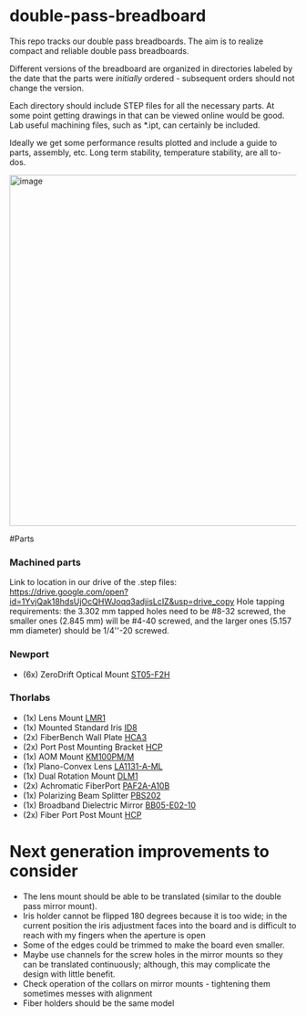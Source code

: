 # double-pass-breadboard

This repo tracks our double pass breadboards.  The aim is to realize compact and reliable double pass breadboards.

Different versions of the breadboard are organized in directories labeled by the date that the parts were *initially* ordered - subsequent orders should not change the version.

Each directory should include STEP files for all the necessary parts.  At some point getting drawings in that can be viewed online would be good. Lab useful machining files, such as *.ipt, can certainly be included.

Ideally we get some performance results plotted and include a guide to parts, assembly, etc.  Long term stability, temperature stability, are all to-dos.

<img width="615" alt="image" src="https://user-images.githubusercontent.com/63123871/226499476-59a38530-5524-4b56-b8db-555a3d6837f9.png">

#Parts
### Machined parts
Link to location in our drive of the .step files:
https://drive.google.com/open?id=1YvjQak18hdsUjOcQHWJoqq3adjisLcIZ&usp=drive_copy
Hole tapping requirements: the 3.302 mm tapped holes need to be #8-32 screwed, the smaller ones (2.845 mm) will be #4-40 screwed, and the larger ones (5.157 mm diameter) should be 1/4''-20 screwed.

### Newport
* (6x)  ZeroDrift Optical Mount  [ST05-F2H](https://www.newport.com/p/ST05-F2H)

### Thorlabs
* (1x)  Lens Mount                  [LMR1](https://www.thorlabs.com/thorproduct.cfm?partnumber=LMR1#ad-image-0)
* (1x)  Mounted Standard Iris       [ID8](https://www.thorlabs.com/thorproduct.cfm?partnumber=ID8)
* (2x)  FiberBench Wall Plate       [HCA3](https://www.thorlabs.com/thorproduct.cfm?partnumber=HCA3)
* (2x)  Port Post Mounting Bracket  [HCP](https://www.thorlabs.com/thorproduct.cfm?partnumber=HCP)
* (1x)  AOM Mount                   [KM100PM/M](https://www.thorlabs.com/thorproduct.cfm?partnumber=KM100PM/M)
* (1x)  Plano-Convex Lens           [LA1131-A-ML](https://www.thorlabs.com/thorproduct.cfm?partnumber=LA1131-A-ML)
* (1x)  Dual Rotation Mount         [DLM1](https://www.thorlabs.com/thorproduct.cfm?partnumber=DLM1#ad-image-0)
* (2x)  Achromatic FiberPort        [PAF2A-A10B](https://www.thorlabs.com/thorproduct.cfm?partnumber=PAF2A-A10B)
* (1x)  Polarizing Beam Splitter    [PBS202](https://www.thorlabs.com/thorproduct.cfm?partnumber=PBS202)
* (1x)  Broadband Dielectric Mirror [BB05-E02-10](https://www.thorlabs.com/thorproduct.cfm?partnumber=BB05-E02-10)
* (2x)  Fiber Port Post Mount       [HCP](https://www.thorlabs.com/thorproduct.cfm?partnumber=HCP)


# Next generation improvements to consider

* The lens mount should be able to be translated (similar to the double pass mirror mount).
* Iris holder cannot be flipped 180 degrees because it is too wide; in the current position the iris adjustment faces into the board and is difficult to reach with my fingers when the aperture is open  
* Some of the edges could be trimmed to make the board even smaller.
* Maybe use channels for the screw holes in the mirror mounts so they can be translated continuously; although, this may complicate the design with little benefit.  
* Check operation of the collars on mirror mounts - tightening them sometimes messes with alignment  
* Fiber holders should be the same model
